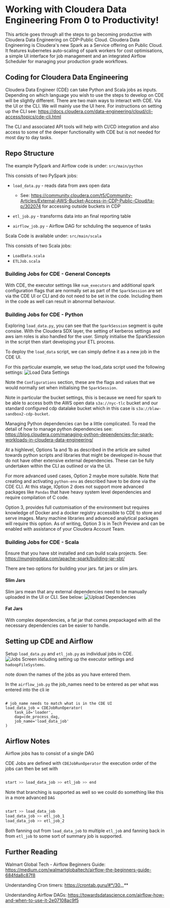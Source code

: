 # Working with Cloudera Data Engineering From 0 to Productivity!

This article goes through all the steps to go becoming productive with Cloudera Data Engineering on CDP-Public Cloud.
Cloudera Data Engineering is Cloudera's new Spark as a Service offering on Public Cloud. It features kubernetes auto-scaling of spark workers for cost optimisations, a simple UI interface for job management and an integrated Airflow Scheduler for managing your production grade workflows. 

## Coding for Cloudera Data Engineering

Cloudera Data Engineer (CDE) can take Python and Scala jobs as inputs. Depending on which language you wish to use the steps to develop on CDE will be slightly different. There are two main ways to interact with CDE. Via the UI or the CLI. We will mainly use the UI here. For instructions on setting up the CLI see: https://docs.cloudera.com/data-engineering/cloud/cli-access/topics/cde-cli.html

The CLI and associated API tools will help with CI/CD integration and also access to some of the deeper functionality with CDE but is not needed for most day to day tasks. 
## Repo Structure

The example PySpark and Airflow code is under: `src/main/python`

This consists of two PySpark jobs:
- `load_data.py` - reads data from aws open data
    - See: https://community.cloudera.com/t5/Community-Articles/External-AWS-Bucket-Access-in-CDP-Public-Cloud/ta-p/302074 for accessing outside buckets in CDP

- `etl_job.py` - transforms data into an final reporting table

- `airflow_job.py` - Airflow DAG for schduling the sequence of tasks

Scala Code is available under: `src/main/scala`

This consists of two Scala jobs:
- `LoadData.scala`
- `ETLJob.scala`

### Building Jobs for CDE - General Concepts

With CDE, the executor settings like `num_executors` and additional spark configuration flags that are normally set as part of the `SparkSession` are set via the CDE UI or CLI and do not need to be set in the code. Including them in the code as well can result in abnormal behaviour.

### Building Jobs for CDE - Python

Exploring `load_data.py`, you can see that the `SparkSession` segment is quite consise. With the Cloudera SDX layer, the setting of kerberos settings and aws iam roles is also handled for the user. Simply initialise the SparkSession in the script then start developing your ETL process.

To deploy the `load_data` script, we can simply define it as a new job in the CDE UI.

For this particular example, we setup the load_data script used the following settings:
![Load Data Settings](images/load_data_config.png)

Note the `Configurations` section, these are the flags and values that we would normally set when initialising the `SparkSession`.

Note in particular the bucket settings, this is because we need for spark to be able to access both the AWS open data `s3a://nyc-tlc` bucket and our standard configured cdp datalake bucket which in this case is `s3a://blaw-sandbox2-cdp-bucket`.

Managing Python dependencies can be a little complicated. To read the detail of how to manage python dependencies see: https://blog.cloudera.com/managing-python-dependencies-for-spark-workloads-in-cloudera-data-engineering/

At a highlevel, Options 1a and 1b as described in the article are suited towards python scripts and libraries that might be developed in-house that do not have other extensive external dependencies. These can be fully undertaken within the CLI as outlined or via the UI.

For more advanced used cases, Option 2 maybe more suitable. Note that creating and activating `python-env` as described have to be done via the CDE CLI. At this stage, IOption 2 does not support more advanced packages like `Pandas` that have heavy system level dependencies and require compilation of C code.

Option 3, provides full customisation of the environment but requires knowledge of Docker and a docker registry accessible to CDE to store and serve images. Many machine libraries and advanced analytical packages will require this option. As of writing, Option 3 is in Tech Preview and can be enabled with assistance of your Cloudera Account Team. 

### Building Jobs for CDE - Scala

Ensure that you have sbt installed and can build scala projects.
See: https://mungingdata.com/apache-spark/building-jar-sbt/

There are two options for building your jars. fat jars or slim jars.

#### Slim Jars

Slim jars mean that any external dependencies need to be manually uploaded in the UI or CLI. See below:
![Upload Dependencies](images/uploading_dependencies.png)

#### Fat Jars

With complex dependencies, a fat jar that comes prepackaged with all the necessary dependencies can be easier to handle.


## Setting up CDE and Airflow

Setup `load_data.py` and `etl_job.py` as individual jobs in CDE.
![Jobs Screen](images/Jobs_screen.png) including setting up the executor settings and `hadoopFileSystems`.

note down the names of the jobs as you have entered them.

In the `airflow_job.py` the job_names need to be entered as per what was entered into the cli ie

```{python}

# job_name needs to match what is in the CDE UI
load_data_job = CDEJobRunOperator(
    task_id='loader',
    dag=cde_process_dag,
    job_name='load_data_job'
)

```
## Airflow Notes

Airflow jobs has to consist of a single DAG

CDE Jobs are defined with `CDEJobRunOperator` the execution order of the jobs can then be set with

```python

start >> load_data_job >> etl_job >> end

```

Note that branching is supported as well so we could do something like this in a more advanced `DAG`

```python

start >> load_data_job
load_data_job >> etl_job_1
load_data_job >> etl_job_2

```

Both fanning out from `load_data_job` to multiple `etl_job` and fanning back in from `etl_job` to some sort of summary job is supported.

## Further Reading

Walmart Global Tech - Airflow Beginners Guide: https://medium.com/walmartglobaltech/airflow-the-beginners-guide-684fda8c87f8

Understanding Cron timers: https://crontab.guru/#*/30_*_*_*_*

Understanding Airflow DAGs: https://towardsdatascience.com/airflow-how-and-when-to-use-it-2e07108ac9f5